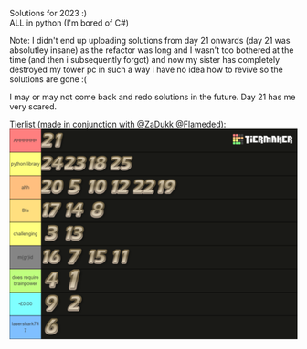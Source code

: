 Solutions for 2023 :)\
ALL in python (I'm bored of C#)

Note:
I didn't end up uploading solutions from day 21 onwards (day 21 was absolutley insane) as the refactor was long and I wasn't too bothered at the time (and then i subsequently forgot) and now my sister has completely destroyed my tower pc in such a way i have no idea how to revive so the solutions are gone :( 

I may or may not come back and redo solutions in the future. Day 21 has me very scared.

Tierlist (made in conjunction with [@ZaDukk](https://github.com/ZaDukk) [@Flameded](https://github.com/Flameded)):\
![tierlist](https://github.com/bananadado/Advent-Of-Code/blob/main/2023/AoC2023TierList.png?raw=true)
